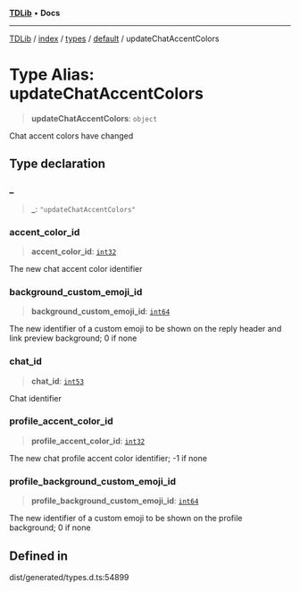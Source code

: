 [**TDLib**](../../../../../../README.md) • **Docs**

***

[TDLib](../../../../../../modules.md) / [index](../../../../../README.md) / [types](../../../README.md) / [default](../README.md) / updateChatAccentColors

# Type Alias: updateChatAccentColors

> **updateChatAccentColors**: `object`

Chat accent colors have changed

## Type declaration

### \_

> **\_**: `"updateChatAccentColors"`

### accent\_color\_id

> **accent\_color\_id**: [`int32`](int32.md)

The new chat accent color identifier

### background\_custom\_emoji\_id

> **background\_custom\_emoji\_id**: [`int64`](int64.md)

The new identifier of a custom emoji to be shown on the reply header and link preview background; 0 if none

### chat\_id

> **chat\_id**: [`int53`](int53.md)

Chat identifier

### profile\_accent\_color\_id

> **profile\_accent\_color\_id**: [`int32`](int32.md)

The new chat profile accent color identifier; -1 if none

### profile\_background\_custom\_emoji\_id

> **profile\_background\_custom\_emoji\_id**: [`int64`](int64.md)

The new identifier of a custom emoji to be shown on the profile background; 0 if none

## Defined in

dist/generated/types.d.ts:54899
